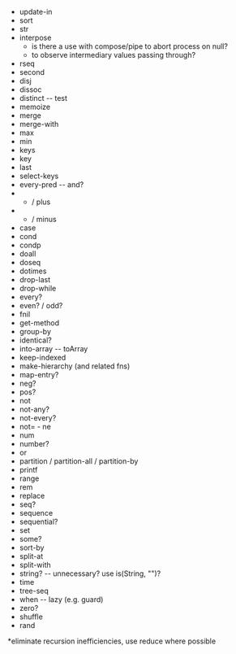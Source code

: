 * update-in
* sort
* str
* interpose
    * is there a use with compose/pipe to abort process on null?
    * to observe intermediary values passing through?
* rseq
* second
* disj
* dissoc
* distinct -- test
* memoize
* merge
* merge-with
* max
* min
* keys
* key
* last
* select-keys
* every-pred -- and?
* + / plus
* - / minus
* case
* cond
* condp
* doall
* doseq
* dotimes
* drop-last
* drop-while
* every?
* even? / odd?
* fnil
* get-method
* group-by
* identical?
* into-array -- toArray
* keep-indexed
* make-hierarchy (and related fns)
* map-entry?
* neg?
* pos?
* not
* not-any?
* not-every?
* not= - ne
* num
* number?
* or
* partition / partition-all / partition-by
* printf
* range
* rem
* replace
* seq?
* sequence
* sequential?
* set
* some?
* sort-by
* split-at
* split-with
* string? -- unnecessary? use is(String, "")?
* time
* tree-seq
* when -- lazy (e.g. guard)
* zero?
* shuffle
* rand

*eliminate recursion inefficiencies, use reduce where possible